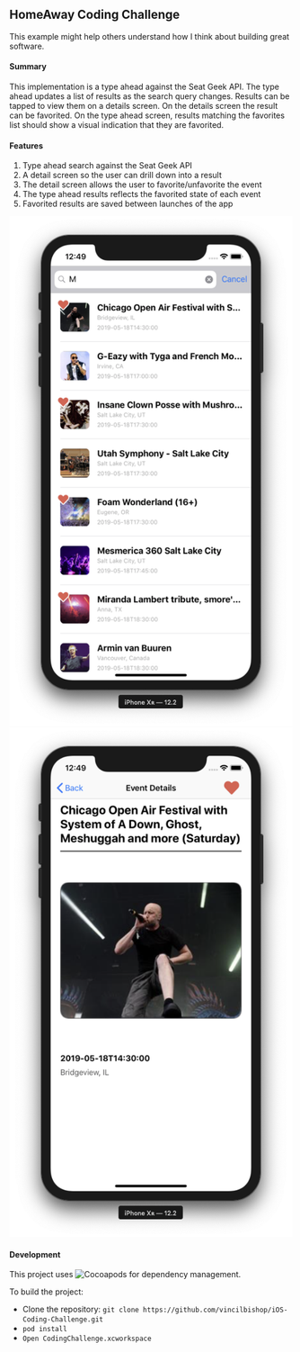 ## HomeAway Coding Challenge

This example might help others understand how I think about building great software.

#### Summary

This implementation is a type ahead against the Seat Geek API. The type ahead updates a list of results as the search query changes. Results can be tapped to view them on a details screen. On the details screen the result can be favorited. On the type ahead screen, results matching the favorites list should show a visual indication that they are favorited.

#### Features

1. Type ahead search against the Seat Geek API
2. A detail screen so the user can drill down into a result
3. The detail screen allows the user to favorite/unfavorite the event
4. The type ahead results reflects the favorited state of each event
5. Favorited results are saved between launches of the app

![Search screen](examples/search.png) ![Details screen](examples/details.png)

#### Development

This project uses ![Cocoapods](https://cocoapods.org/) for dependency management.

To build the project:

* Clone the repository: `git clone https://github.com/vincilbishop/iOS-Coding-Challenge.git`
* `pod install`
* `Open CodingChallenge.xcworkspace`
